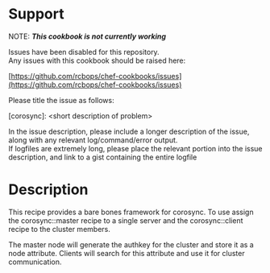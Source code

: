 Support
=======

NOTE: ***This cookbook is not currently working***


Issues have been disabled for this repository.  
Any issues with this cookbook should be raised here:

[https://github.com/rcbops/chef-cookbooks/issues](https://github.com/rcbops/chef-cookbooks/issues)

Please title the issue as follows:

[corosync]: \<short description of problem\>

In the issue description, please include a longer description of the issue, along with any relevant log/command/error output.  
If logfiles are extremely long, please place the relevant portion into the issue description, and link to a gist containing the entire logfile


Description
===========

This recipe provides a bare bones framework for corosync.  To use assign the corosync::master recipe to a single server and the corosync::client recipe to the cluster members.

The master node will generate the authkey for the cluster and store it as a node attribute.  Clients will search for this attribute and use it for cluster communication.
